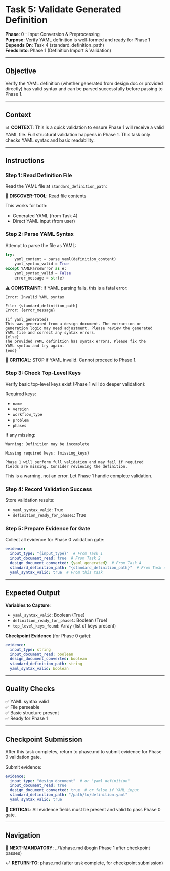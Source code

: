 # Task 5: Validate Generated Definition

**Phase**: 0 - Input Conversion & Preprocessing  
**Purpose**: Verify YAML definition is well-formed and ready for Phase 1  
**Depends On**: Task 4 (standard_definition_path)  
**Feeds Into**: Phase 1 (Definition Import & Validation)

---

## Objective

Verify the YAML definition (whether generated from design doc or provided directly) has valid syntax and can be parsed successfully before passing to Phase 1.

---

## Context

📊 **CONTEXT**: This is a quick validation to ensure Phase 1 will receive a valid YAML file. Full structural validation happens in Phase 1. This task only checks YAML syntax and basic readability.

---

## Instructions

### Step 1: Read Definition File

Read the YAML file at `standard_definition_path`:

📖 **DISCOVER-TOOL**: Read file contents

This works for both:
- Generated YAML (from Task 4)
- Direct YAML input (from user)

### Step 2: Parse YAML Syntax

Attempt to parse the file as YAML:

```python
try:
    yaml_content = parse_yaml(definition_content)
    yaml_syntax_valid = True
except YAMLParseError as e:
    yaml_syntax_valid = False
    error_message = str(e)
```

⚠️ **CONSTRAINT**: If YAML parsing fails, this is a fatal error:

```
Error: Invalid YAML syntax

File: {standard_definition_path}
Error: {error_message}

{if yaml_generated}
This was generated from a design document. The extraction or
generation logic may need adjustment. Please review the generated
YAML file and correct any syntax errors.
{else}
The provided YAML definition has syntax errors. Please fix the
YAML syntax and try again.
{end}
```

🚨 **CRITICAL**: STOP if YAML invalid. Cannot proceed to Phase 1.

### Step 3: Check Top-Level Keys

Verify basic top-level keys exist (Phase 1 will do deeper validation):

Required keys:
- `name`
- `version`
- `workflow_type`
- `problem`
- `phases`

If any missing:
```
Warning: Definition may be incomplete

Missing required keys: {missing_keys}

Phase 1 will perform full validation and may fail if required
fields are missing. Consider reviewing the definition.
```

This is a warning, not an error. Let Phase 1 handle complete validation.

### Step 4: Record Validation Success

Store validation results:
- `yaml_syntax_valid`: True
- `definition_ready_for_phase1`: True

### Step 5: Prepare Evidence for Gate

Collect all evidence for Phase 0 validation gate:

```yaml
evidence:
  input_type: "{input_type}"  # From Task 1
  input_document_read: true  # From Task 2
  design_document_converted: {yaml_generated}  # From Task 4
  standard_definition_path: "{standard_definition_path}"  # From Task 4
  yaml_syntax_valid: true  # From this task
```

---

## Expected Output

**Variables to Capture**:
- `yaml_syntax_valid`: Boolean (True)
- `definition_ready_for_phase1`: Boolean (True)
- `top_level_keys_found`: Array (list of keys present)

**Checkpoint Evidence** (for Phase 0 gate):
```yaml
evidence:
  input_type: string
  input_document_read: boolean
  design_document_converted: boolean
  standard_definition_path: string
  yaml_syntax_valid: boolean
```

---

## Quality Checks

✅ YAML syntax valid  
✅ File parseable  
✅ Basic structure present  
✅ Ready for Phase 1

---

## Checkpoint Submission

After this task completes, return to phase.md to submit evidence for Phase 0 validation gate.

Submit evidence:
```yaml
evidence:
  input_type: "design_document"  # or "yaml_definition"
  input_document_read: true
  design_document_converted: true  # or false if YAML input
  standard_definition_path: "/path/to/definition.yaml"
  yaml_syntax_valid: true
```

🚨 **CRITICAL**: All evidence fields must be present and valid to pass Phase 0 gate.

---

## Navigation

🎯 **NEXT-MANDATORY**: ../1/phase.md (begin Phase 1 after checkpoint passes)

↩️ **RETURN-TO**: phase.md (after task complete, for checkpoint submission)

